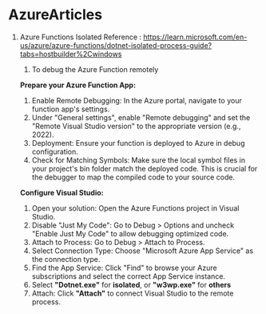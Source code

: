 # AzureArticles

1. Azure Functions Isolated
    Reference : https://learn.microsoft.com/en-us/azure/azure-functions/dotnet-isolated-process-guide?tabs=hostbuilder%2Cwindows

    1. To debug the Azure Function remotely

    **Prepare your Azure Function App:**
    1. Enable Remote Debugging: In the Azure portal, navigate to your function app's settings. 
    2. Under "General settings", enable "Remote debugging" and set the "Remote Visual Studio version" to the appropriate version (e.g., 2022). 
    3. Deployment: Ensure your function is deployed to Azure in debug configuration. 
    4. Check for Matching Symbols: Make sure the local symbol files in your project's bin folder match the deployed code. This is crucial for the debugger to map the compiled code to your source code. 

    **Configure Visual Studio:**
    1. Open your solution: Open the Azure Functions project in Visual Studio.
    2. Disable "Just My Code": Go to Debug > Options and uncheck "Enable Just My Code" to allow debugging optimized code.
    3. Attach to Process: Go to Debug > Attach to Process.
    4. Select Connection Type: Choose "Microsoft Azure App Service" as the connection type.
    5. Find the App Service: Click "Find" to browse your Azure subscriptions and select the correct App Service instance.
    6. Select **"Dotnet.exe"** for **isolated**, or **"w3wp.exe"** for **others**
    6. Attach: Click **"Attach"** to connect Visual Studio to the remote process. 
